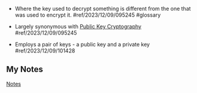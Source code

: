 - Where the key used to decrypt something is different from the one that was used to encrypt it. #ref/2023/12/09/095245 #glossary

- Largely synonymous with [Public Key Cryptography](public-key-cryptography.md) #ref/2023/12/09/095245
- Employs a pair of keys - a public key and a private key #ref/2023/12/09/101428
## My Notes
[Notes](mynotes/asymmetric-cryptography-notes.md)
